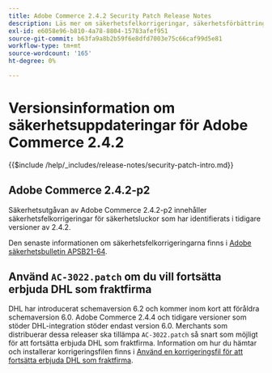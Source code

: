 ```yaml
---
title: Adobe Commerce 2.4.2 Security Patch Release Notes
description: Läs mer om säkerhetsfelkorrigeringar, säkerhetsförbättringar och andra säkerhetsrelaterade uppdateringar som ingår i säkerhetsuppdateringarna för Adobe Commerce version 2.4.2.
exl-id: e6058e96-b810-4a78-8804-15783afef951
source-git-commit: b63fa9a8b2b59f6e8dfd7003e75c66caf99d5e81
workflow-type: tm+mt
source-wordcount: '165'
ht-degree: 0%

---
```



# Versionsinformation om säkerhetsuppdateringar för Adobe Commerce 2.4.2

{{$include /help/_includes/release-notes/security-patch-intro.md}}

## Adobe Commerce 2.4.2-p2

Säkerhetsutgåvan av Adobe Commerce 2.4.2-p2 innehåller säkerhetsfelkorrigeringar för säkerhetsluckor som har identifierats i tidigare versioner av 2.4.2.

Den senaste informationen om säkerhetsfelkorrigeringarna finns i [Adobe säkerhetsbulletin APSB21-64](https://helpx.adobe.com/security/products/magento/apsb21-64.html).

## Använd `AC-3022.patch` om du vill fortsätta erbjuda DHL som fraktfirma

DHL har introducerat schemaversion 6.2 och kommer inom kort att föråldra schemaversion 6.0. Adobe Commerce 2.4.4 och tidigare versioner som stöder DHL-integration stöder endast version 6.0. Merchants som distribuerar dessa releaser ska tillämpa `AC-3022.patch` så snart som möjligt för att fortsätta erbjuda DHL som fraktfirma. Information om hur du hämtar och installerar korrigeringsfilen finns i [Använd en korrigeringsfil för att fortsätta erbjuda DHL som fraktfirma](https://support.magento.com/hc/en-us/articles/7707818131597-Apply-a-patch-to-continue-offering-DHL-as-shipping-carrier).
